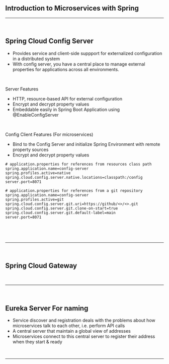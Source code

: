 ## Introduction to Microservices with Spring

<hr>
<br>

## Spring Cloud Config Server

-   Provides service and client-side suppport for externalized configuration in a distributed system
-   With config server, you have a central place to manage external properties for applications across all environments.

<br>

Server Features

-   HTTP, resource-based API for external configuration
-   Encrypt and decrypt property values
-   Embeddable easily in Spring Boot Application using @EnableConfigServer

<br>

Config Client Features (For microservices)

-   Bind to the Config Server and initialize Spring Environment with remote property sources
-   Encrypt and decrypt property values

```
# application.properties for references from resources class path
spring.application.name=config-server
spring.profiles.active=native
spring.cloud.config.server.native.locations=classpath:/config
server.port=8071

# application.properties for references from a git repository
spring.application.name=config-server
spring.profiles.active=git
spring.cloud.config.server.git.uri=https://github/<>/<>.git
spring.cloud.config.server.git.clone-on-start=true
spring.cloud.config.server.git.default-label=main
server.port=8071



```


<br>
<hr>
<br>

## Spring Cloud Gateway

<br>
<hr>
<br>

## Eureka Server For naming

- Service discover and registration deals with the problems about how 
  microservices talk to each other, i.e. perform API calls
- A central server that maintain a global view of addresses
- Microservices connect to this central server to register their address 
  when they start & ready

<br>
<hr>
<br>
